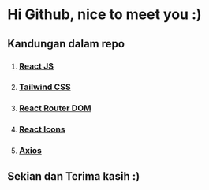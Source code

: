 <h1>Hi Github, nice to meet you :) </h1>

<h2>Kandungan dalam repo</h2>

<ol>
        <li><h3><a href="https://reactjs.org/">React JS</a></h3></li>
        <li><h3><a href="https://tailwindcss.com/">Tailwind CSS</a></h3></li>
        <li><h3><a href="https://reactrouter.com/en/main">React Router DOM</a></h3></li>
        <li><h3><a href="https://react-icons.github.io/react-icons/">React Icons</a></h3></li>
        <li><h3><a href="https://axios-http.com/docs/intro">Axios</a></h3></li>
</ol>

<h2>Sekian dan Terima kasih :)</h2>
